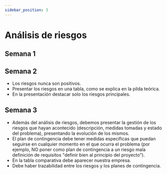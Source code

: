 ```yaml
---
sidebar_position: 3
---
```


# Análisis de riesgos

## Semana 1

## Semana 2
- Los riesgos nunca son positivos.
- Presentar los riesgos en una tabla, como se explica en la pilda teórica.
- En la presentación destacar solo los riesgos principales.

## Semana 3
- Además del análisis de riesgos, debemos presentar la gestión de los riesgos que hayan acontecido (descripción, medidas tomadas y estado del problema), presentando la evolución de los mismos.
- El plan de contingencia debe tener medidas específicas que puedan seguirse en cualquier momento en el que ocurra el problema (por ejemplo, NO poner como plan de contingencia a un riesgo mala definición de requisitos "definir bien al principio del proyecto").
- En la tabla comparativa debe aparecer nuestra empresa.
- Debe haber trazabilidad entre los riesgos y los planes de contingencia.

